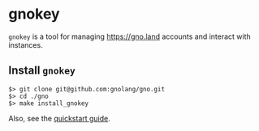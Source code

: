 # gnokey

`gnokey` is a tool for managing https://gno.land accounts and interact with instances.

## Install `gnokey`

    $> git clone git@github.com:gnolang/gno.git
    $> cd ./gno
    $> make install_gnokey

Also, see the [quickstart guide](../../../docs/users/interact-with-gnokey.md).
